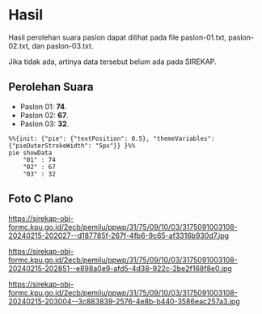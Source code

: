 # Hasil

Hasil perolehan suara paslon dapat dilihat pada file paslon-01.txt, paslon-02.txt, dan paslon-03.txt.

Jika tidak ada, artinya data tersebut belum ada pada SIREKAP.

## Perolehan Suara

 * Paslon 01: **74**.
 * Paslon 02: **67**.
 * Paslon 03: **32**.

```mermaid
%%{init: {"pie": {"textPosition": 0.5}, "themeVariables": {"pieOuterStrokeWidth": "5px"}} }%%
pie showData
    "01" : 74
    "02" : 67
    "03" : 32
```
## Foto C Plano

https://sirekap-obj-formc.kpu.go.id/2ecb/pemilu/ppwp/31/75/09/10/03/3175091003108-20240215-202027--d187785f-267f-4fb6-9c65-af3316b930d7.jpg

https://sirekap-obj-formc.kpu.go.id/2ecb/pemilu/ppwp/31/75/09/10/03/3175091003108-20240215-202851--e898a0e9-afd5-4d38-922c-2be2f168f8e0.jpg

https://sirekap-obj-formc.kpu.go.id/2ecb/pemilu/ppwp/31/75/09/10/03/3175091003108-20240215-203004--3c883839-2576-4e8b-b440-3586eac257a3.jpg
